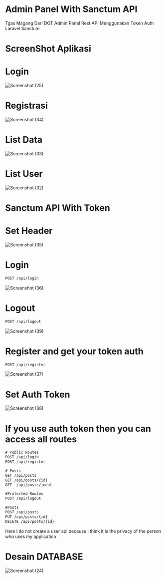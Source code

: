 # Admin Panel With Sanctum API
Tgas Magang Dari DOT Admin Panel Rest API
Menggunakan Token Auth 
Laravel Sanctum

# ScreenShot Aplikasi

# Login
![Screenshot (25)](https://user-images.githubusercontent.com/109582141/182990383-6104cc5b-bd92-4ef8-9d7a-9fdef964cbca.png)

# Registrasi
![Screenshot (34)](https://user-images.githubusercontent.com/109582141/182990632-06a4fa05-19a4-4ce5-9ff9-e0985681e3c6.png)

# List Data
![Screenshot (33)](https://user-images.githubusercontent.com/109582141/182990742-dbacbbf9-9409-406d-afd3-1da0c4fa9bfd.png)

# List User
![Screenshot (32)](https://user-images.githubusercontent.com/109582141/182990786-c0301898-a378-4ff9-9322-77ce2957d34a.png)

# Sanctum API With Token
# Set Header
![Screenshot (35)](https://user-images.githubusercontent.com/109582141/182992214-ce220790-0088-4dcf-883e-6f1fa476b4f0.png)
# Login
```diff
POST /api/login
```
![Screenshot (36)](https://user-images.githubusercontent.com/109582141/182993757-7edf771a-6dfb-4c26-b92a-3c2dfb480d5d.png)

# Logout
```diff
POST /api/logout
```
![Screenshot (39)](https://user-images.githubusercontent.com/109582141/182993947-47870247-a655-452f-9bf2-1484d3422a74.png)

# Register and get your token auth
```diff
POST /api/register
```
![Screenshot (37)](https://user-images.githubusercontent.com/109582141/182994181-89cc5a53-9d38-44b7-a880-3d70079e090c.png)

# Set Auth Token
![Screenshot (38)](https://user-images.githubusercontent.com/109582141/182996246-bdf602c1-4044-40bb-b790-0aeb6e156153.png)


# If you use auth token then you can access all routes
```diff
# Public Routes
POST /api/login
POST /api/register

# Posts
GET /api/posts
GET /api/posts/{id}
GET  /api/posts/judul

#Protected Routes
POST /api/logout

#Posts
POST /api/posts
PUT /api/posts/{id}
DELETE /api/posts/{id}
```
Here i do not create a user api because i think it is the privacy of the person who uses my application

# Desain DATABASE
![Screenshot (24)](https://user-images.githubusercontent.com/109582141/182996634-d055b1ed-774e-49e6-b976-216a0d88c3b4.png)


